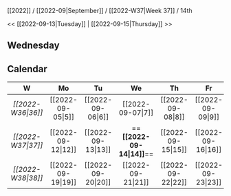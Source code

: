 [[2022]] / [[2022-09|September]] / [[2022-W37|Week 37]] / 14th

<<  [[2022-09-13|Tuesday]]  | [[2022-09-15|Thursday]]  >>︎

## Wednesday

## Calendar
| W  | Mo | Tu | We | Th | Fr | Sa | Su |
|:--:|:--:|:--:|:--:|:--:|:--:|:--:|:--:|
| *[[2022-W36\|36]]* | [[2022-09-05\|5]]  | [[2022-09-06\|6]]  | [[2022-09-07\|7]]  | [[2022-09-08\|8]]  | [[2022-09-09\|9]]  | [[2022-09-10\|10]] | [[2022-09-11\|11]] |
| *[[2022-W37\|37]]* | [[2022-09-12\|12]] | [[2022-09-13\|13]] | ==**[[2022-09-14\|14]]**== | [[2022-09-15\|15]] | [[2022-09-16\|16]] | [[2022-09-17\|17]] | [[2022-09-18\|18]] |
| *[[2022-W38\|38]]* | [[2022-09-19\|19]] | [[2022-09-20\|20]] | [[2022-09-21\|21]] | [[2022-09-22\|22]] | [[2022-09-23\|23]] | [[2022-09-24\|24]] | [[2022-09-25\|25]] |
